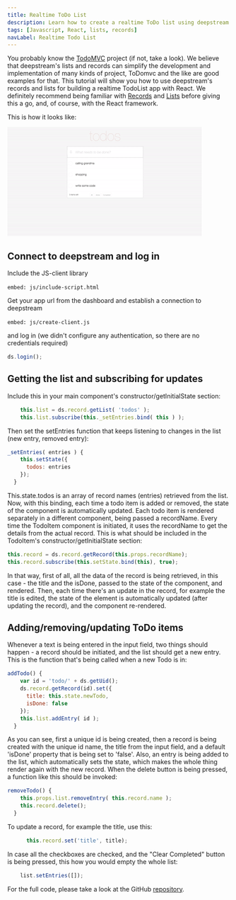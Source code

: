 ```yaml
---
title: Realtime ToDo List
description: Learn how to create a realtime ToDo list using deepstream technology
tags: [Javascript, React, lists, records]
navLabel: Realtime Todo List
---
```


You probably know the [TodoMVC](http://todomvc.com/) project (if not, take a look). We believe that deepstream's lists and records can simplify the development and implementation of many kinds of project, ToDomvc and the like are good examples for that.
This tutorial will show you how to use deepstream's records and lists for building a realtime TodoList app with React.
We definitely recommend being familiar with [Records](/tutorials/core/datasync/records/) and [Lists](/tutorials/core/datasync/lists/) before giving this a go, and, of course, with the React framework.

This is how it looks like:

![todoMVC gif](todoMVC.gif)

## Connect to deepstream and log in

Include the JS-client library

`embed: js/include-script.html`

Get your app url from the dashboard and establish a connection to deepstream

`embed: js/create-client.js`

and log in (we didn't configure any authentication, so there are no credentials required)

```javascript
ds.login();
```

## Getting the list and subscribing for updates

Include this in your main component's constructor/getInitialState section:

```javascript
    this.list = ds.record.getList( 'todos' );
    this.list.subscribe(this._setEntries.bind( this ) );
```
Then set the setEntries function that keeps listening to changes in the list (new entry, removed entry):

```javascript
_setEntries( entries ) {
    this.setState({
      todos: entries
    });
  }
```

This.state.todos is an array of record names (entries) retrieved from the list. Now, with this binding, each time a todo item is added or removed, the state of the component is automatically updated.
Each todo item is rendered separately in a different component, being passed a recordName.
Every time the TodoItem component is initiated, it uses the recordName to get the details from the actual record. This is what should be included in the TodoItem's constructor/getInitialState section:

```javascript
this.record = ds.record.getRecord(this.props.recordName);
this.record.subscribe(this.setState.bind(this), true);
```

In that way, first of all, all the data of the record is being retrieved, in this case - the title and the isDone, passed to the state of the component, and rendered. Then, each time there's an update in the record, for example the title is edited, the state of the element is automatically updated (after updating the record), and the component re-rendered.

## Adding/removing/updating ToDo items

Whenever a text is being entered in the input field, two things should happen - a record should be initiated, and the list should get a new entry. This is the function that's being called when a new Todo is in:

```javascript
addTodo() {
    var id = 'todo/' + ds.getUid();
    ds.record.getRecord(id).set({
      title: this.state.newTodo,
      isDone: false
    });
    this.list.addEntry( id );
  }
```
As you can see, first a unique id is being created, then a record is being created with the unique id name, the title from the input field, and a default 'isDone' property that is being set to 'false'. Also, an entry is being added to the list, which automatically sets the state, which makes the whole thing render again with the new record.
When the delete button is being pressed, a function like this should be invoked: 

```javascript
removeTodo() {
    this.props.list.removeEntry( this.record.name );
    this.record.delete();
  }
  ```

  To update a record, for example the title, use this:

  ```javascript
        this.record.set('title', title);
  ```

In case all the checkboxes are checked, and the "Clear Completed" button is being pressed, this how you would empty the whole list:

  ```javascript
      list.setEntries([]);
  ```

For the full code, please take a look at the GitHub  <a href="https://github.com/deepstreamIO/deepstream.io-tutorial-todomvc">repository</a>.

